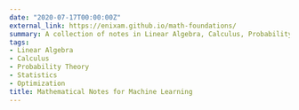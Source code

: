 ```yaml
---
date: "2020-07-17T00:00:00Z"
external_link: https://enixam.github.io/math-foundations/
summary: A collection of notes in Linear Algebra, Calculus, Probability Theory, Statistics and Optimization
tags:
- Linear Algebra
- Calculus
- Probability Theory
- Statistics
- Optimization
title: Mathematical Notes for Machine Learning
---
```

